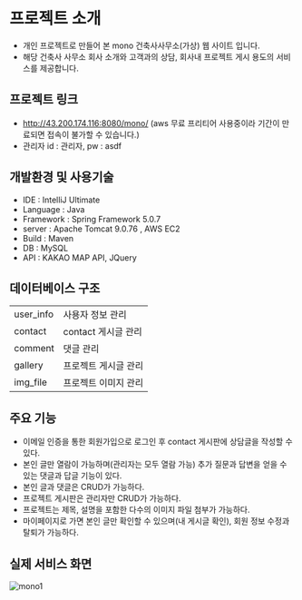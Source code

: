 # 프로젝트 소개

- 개인 프로젝트로 만들어 본 mono 건축사사무소(가상) 웹 사이트 입니다.
- 해당 건축사 사무소 회사 소개와 고객과의 상담, 회사내 프로젝트 게시 용도의 서비스를 제공합니다.

## 프로젝트 링크
- http://43.200.174.116:8080/mono/ (aws 무료 프리티어 사용중이라 기간이 만료되면 접속이 불가할 수 있습니다.)
- 관리자 id : 관리자, pw : asdf

## 개발환경 및 사용기술
- IDE : IntelliJ Ultimate
- Language : Java
- Framework : Spring Framework 5.0.7
- server : Apache Tomcat 9.0.76 , AWS EC2
- Build : Maven
- DB : MySQL
- API : KAKAO MAP API, JQuery

## 데이터베이스 구조
<table>
  <tr>
    <td>user_info</td>
    <td>사용자 정보 관리</td>
  </tr>
   <tr>
    <td>contact</td>
    <td>contact 게시글 관리</td>
  </tr>
   <tr>
    <td>comment</td>
    <td>댓글 관리</td>
  </tr>
   <tr>
    <td>gallery</td>
    <td>프로젝트 게시글 관리</td>
  </tr>
  <tr>
    <td>img_file</td>
    <td>프로젝트 이미지 관리</td>
  </tr>
</table>

## 주요 기능
- 이메일 인증을 통한 회원가입으로 로그인 후 contact 게시판에 상담글을 작성할 수 있다.
- 본인 글만 열람이 가능하며(관리자는 모두 열람 가능) 추가 질문과 답변을 얻을 수 있는 댓글과 답글 기능이 있다.
- 본인 글과 댓글은 CRUD가 가능하다.
- 프로젝트 게시판은 관리자만 CRUD가 가능하다.
- 프로젝트는 제목, 설명을 포함한 다수의 이미지 파일 첨부가 가능하다.
- 마이페이지로 가면 본인 글만 확인할 수 있으며(내 게시글 확인), 회원 정보 수정과 탈퇴가 가능하다.

## 실제 서비스 화면
![mono1](https://github.com/AtTheee/spring_mono/assets/139583539/1ccf8e12-9971-477e-a982-8393ce354a4c)
